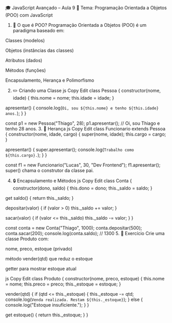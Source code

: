 🎓 JavaScript Avançado – Aula 9
🔹 Tema: Programação Orientada a Objetos (POO) com JavaScript
1. 🧠 O que é POO?
Programação Orientada a Objetos (POO) é um paradigma baseado em:

Classes (modelos)

Objetos (instâncias das classes)

Atributos (dados)

Métodos (funções)

Encapsulamento, Herança e Polimorfismo

2. ✏️ Criando uma Classe
js
Copy
Edit
class Pessoa {
  constructor(nome, idade) {
    this.nome = nome;
    this.idade = idade;
  }

  apresentar() {
    console.log(`Oi, sou ${this.nome} e tenho ${this.idade} anos.`);
  }
}

const p1 = new Pessoa("Thiago", 28);
p1.apresentar(); // Oi, sou Thiago e tenho 28 anos.
3. 🧬 Herança
js
Copy
Edit
class Funcionario extends Pessoa {
  constructor(nome, idade, cargo) {
    super(nome, idade);
    this.cargo = cargo;
  }

  apresentar() {
    super.apresentar();
    console.log(`Trabalho como ${this.cargo}.`);
  }
}

const f1 = new Funcionario("Lucas", 30, "Dev Frontend");
f1.apresentar();
super() chama o construtor da classe pai.

4. 🔒 Encapsulamento e Métodos
js
Copy
Edit
class Conta {
  constructor(dono, saldo) {
    this.dono = dono;
    this._saldo = saldo;
  }

  get saldo() {
    return this._saldo;
  }

  depositar(valor) {
    if (valor > 0) this._saldo += valor;
  }

  sacar(valor) {
    if (valor <= this._saldo) this._saldo -= valor;
  }
}

const conta = new Conta("Thiago", 1000);
conta.depositar(500);
conta.sacar(200);
console.log(conta.saldo); // 1300
5. 🧪 Exercício
Crie uma classe Produto com:

nome, preco, estoque (privado)

método vender(qtd) que reduz o estoque

getter para mostrar estoque atual

js
Copy
Edit
class Produto {
  constructor(nome, preco, estoque) {
    this.nome = nome;
    this.preco = preco;
    this._estoque = estoque;
  }

  vender(qtd) {
    if (qtd <= this._estoque) {
      this._estoque -= qtd;
      console.log(`Venda realizada. Restam ${this._estoque}`);
    } else {
      console.log("Estoque insuficiente.");
    }
  }

  get estoque() {
    return this._estoque;
  }
}